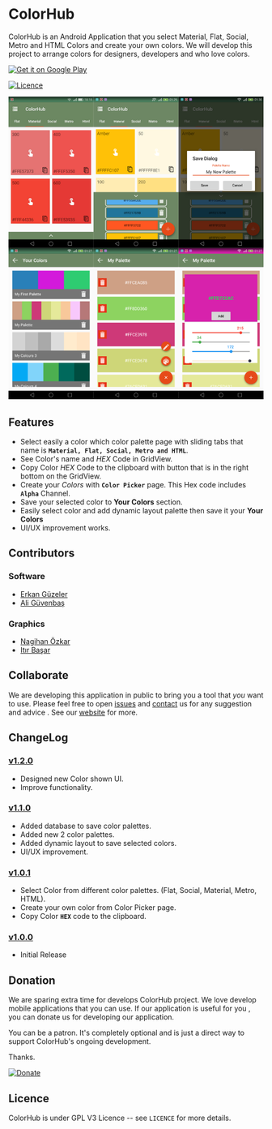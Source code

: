 # ColorHub 


ColorHub is an Android Application that you select Material, Flat, Social, Metro and HTML Colors and create your own colors. We will develop this project to arrange colors for designers, developers and who love colors.

<a href="https://play.google.com/store/apps/details?id=cheetatech.com.colorhub">
<img alt="Get it on Google Play" src="https://play.google.com/intl/en_us/badges/images/apps/en-play-badge.png" width="150px"/>
</a>  

[![Licence](https://img.shields.io/aur/license/yaourt.svg)](https://github.com/AntriKodSoft/ColorHub/blob/master/LICENCE)

![ColorHub Screenshots](/img/screenshot2.png)




## Features

  * Select easily a color which color palette page with sliding tabs that name is **`Material, Flat, Social, Metro and HTML`**.
  * See Color's name and _HEX_ Code in GridView.
  * Copy Color _HEX_ Code to the clipboard with button that is in the right bottom on the GridView.
  * Create your _Colors_ with **`Color Picker`** page. This Hex code includes **`Alpha`** Channel. 
  * Save your selected color to **Your Colors** section.
  * Easily select color and add dynamic layout palette then save it your **Your Colors**
  * UI/UX improvement works.


## Contributors

### Software

  * [Erkan Güzeler](https://www.linkedin.com/in/erkan-g%C3%BCzeler-95b47252)
  * [Ali Güvenbaş](https://tr.linkedin.com/in/ali-guvenbas)



### Graphics

  * [Nagihan Özkar](https://www.behance.net/nagihanozkar)
  * [Itır Başar](https://www.linkedin.com/in/itır-başar-104889b5)


## Collaborate

We are developing this application in public to bring you a tool that _you_ want to use. Please feel free to open [issues](https://github.com/AntriKodSoft/ColorHub/issues) and [contact](http://www.antrikod.com/) us for any suggestion and advice . See our [website](http://www.antrikod.com/) for more. 

 
## ChangeLog  

### [v1.2.0](https://github.com/AntriKodSoft/ColorHub/releases/tag/v1.2.0)
  
  * Designed new Color shown UI.
  * Improve functionality.

### [v1.1.0](https://github.com/AntriKodSoft/ColorHub/releases/tag/v1.1.0)

  * Added database to save color palettes.
  * Added new 2 color palettes.
  * Added dynamic layout to save selected colors.
  * UI/UX improvement.

### [v1.0.1](https://github.com/AntriKodSoft/ColorHub/releases/tag/v1.0.1)

  * Select Color from different color palettes. (Flat, Social, Material, Metro, HTML).
  * Create your own color from Color Picker page.
  * Copy Color **`HEX`** code to the clipboard.

### [v1.0.0](https://github.com/AntriKodSoft/ColorHub/releases/tag/v1.0.0)

  * Initial Release

## Donation

We are sparing extra time for develops ColorHub project. We love develop mobile applications that you can use. 
If our application is useful for you , you can donate us for developing our application. 

You can be a patron. It's completely optional and is just a direct way to support ColorHub's ongoing development.

Thanks.

[![Donate](https://img.shields.io/badge/patreon-donate-yellow.svg)](https://www.patreon.com/CheetaTech)

  
## Licence

  ColorHub is under GPL V3 Licence -- see `LICENCE` for more details.
  

